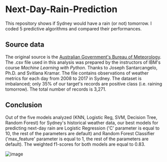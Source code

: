 # Next-Day-Rain-Prediction
This repository shows if Sydney would have a rain (or not) tomorrow. I coded 5 predictive algorithms and compared their performances. 

## Source data
The original source is the [Australian Government's Bureau of Meteorology](http://www.bom.gov.au/climate/dwo/?utm_medium=Exinfluencer&utm_source=Exinfluencer&utm_content=000026UJ&utm_term=10006555&utm_id=NA-SkillsNetwork-Channel-SkillsNetworkCoursesIBMDeveloperSkillsNetworkML0101ENSkillsNetwork20718538-2022-01-01). The .csv file used in this analysis was prepared by the instructors of IBM's course _Machine Learning with Python_. Thanks to Joseph Santarcangelo, Ph.D. and Svitlana Kramar. The file contains observations of weather metrics for each day from 2008 to 2017 in Sydney. The dataset is imbalanced; only 35% of our target's records are positive class (i.e. raining tomorrow). The total number of records is 3,271. 

## Conclusion
Out of the five models analyzed (KNN, Logistic Reg, SVM, Decision Tree, Random Forest) for Sydney's historical weather data, our best models for predicting next-day rain are Logistic Regression ('C' parameter is equal to 10, the rest of the parameters are default) and Random Forest Classifier ('max_feature' parameter is equal to 1, the rest of the parameters are default). The weighted f1-scores for both models are equal to 0.83. 

![image](https://github.com/marvin-rubia/Next-Day-Rain-Prediction/assets/140475770/f00cfc85-72be-4691-86d2-eb9eab30b518)
